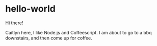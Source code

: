 # hello-world
Hi there!

Caitlyn here, I like Node.js and Coffeescript.
I am about to go to a bbq downstairs, and then come up for coffee.
